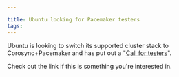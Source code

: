 ```yaml
---

title: Ubuntu looking for Pacemaker testers
tags: 
---
```

Ubuntu is looking to switch its supported cluster stack to Corosync+Pacemaker
and has put out a "[Call for testers](http://blog.init.hr/?p=69)".

Check out the link if this is something you're interested in.

